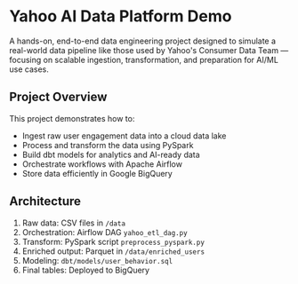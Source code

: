 # Yahoo AI Data Platform Demo 

A hands-on, end-to-end data engineering project designed to simulate a real-world data pipeline like those used by Yahoo's Consumer Data Team — focusing on scalable ingestion, transformation, and preparation for AI/ML use cases.


## Project Overview

This project demonstrates how to:

- Ingest raw user engagement data into a cloud data lake  
- Process and transform the data using PySpark  
- Build dbt models for analytics and AI-ready data  
- Orchestrate workflows with Apache Airflow  
- Store data efficiently in Google BigQuery  

## Architecture

1. Raw data: CSV files in `/data`  
2. Orchestration: Airflow DAG `yahoo_etl_dag.py`  
3. Transform: PySpark script `preprocess_pyspark.py`  
4. Enriched output: Parquet in `/data/enriched_users`  
5. Modeling: `dbt/models/user_behavior.sql`  
6. Final tables: Deployed to BigQuery
